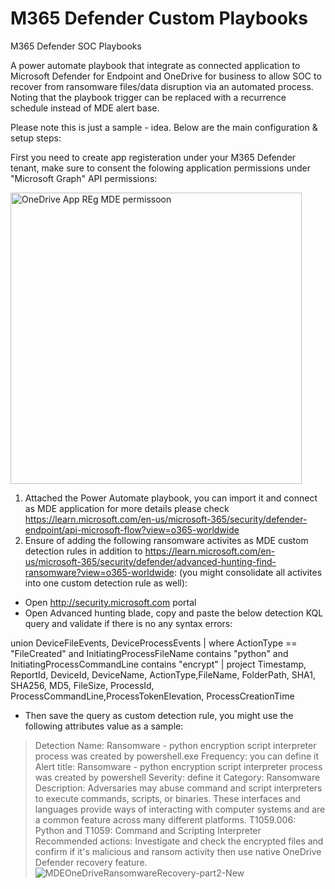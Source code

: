 # M365 Defender Custom Playbooks
M365 Defender SOC Playbooks


A power automate playbook that integrate as connected application to Microsoft Defender for Endpoint and OneDrive for business to allow SOC to recover from ransomware files/data disruption via an automated process. Noting that the playbook trigger can be replaced with a recurrence schedule instead of MDE alert base.

Please note this is just a sample - idea. Below are the main configuration & setup steps:

First you need to create app registeration under your M365 Defender tenant, make sure to consent the folowing application permissions under "Microsoft Graph" API permissions:

<img width="466" alt="OneDrive App REg MDE permissoon" src="https://user-images.githubusercontent.com/39443323/213397388-df950740-d706-47d8-a739-3b94e74dec8d.png">


1. Attached the Power Automate playbook, you can import it and connect as MDE application for more details please check https://learn.microsoft.com/en-us/microsoft-365/security/defender-endpoint/api-microsoft-flow?view=o365-worldwide
2. Ensure of adding the following ransomware activites as MDE custom detection rules in addition to https://learn.microsoft.com/en-us/microsoft-365/security/defender/advanced-hunting-find-ransomware?view=o365-worldwide: (you might consolidate all activites into one custom detection rule as well):
- Open http://security.microsoft.com portal
- Open Advanced hunting blade, copy and paste the below detection KQL query and validate if there is no any syntax errors:

union DeviceFileEvents, DeviceProcessEvents
| where ActionType == "FileCreated" and InitiatingProcessFileName contains "python" and InitiatingProcessCommandLine contains "encrypt"
| project Timestamp, ReportId, DeviceId, DeviceName, ActionType,FileName, FolderPath, SHA1, SHA256, MD5, FileSize, ProcessId, ProcessCommandLine,ProcessTokenElevation, ProcessCreationTime

- Then save the query as custom detection rule, you might use the following attributes value as a sample:
> Detection Name: Ransomware - python encryption script interpreter process was created by powershell.exe
> Frequency: you can define it
> Alert title: Ransomware - python encryption script interpreter process was created by powershell
> Severity: define it
> Category: Ransomware
> Description: Adversaries may abuse command and script interpreters to execute commands, scripts, or binaries. These interfaces and languages provide ways of interacting with computer systems and are a common feature across many different platforms.
T1059.006: Python and T1059: Command and Scripting Interpreter
> Recommended actions: Investigate and check the encrypted files and confirm if it's malicious and ransom activity then use native OneDrive Defender recovery feature.
![MDEOneDriveRansomwareRecovery-part2-New](https://user-images.githubusercontent.com/39443323/213176839-8b35b676-ab10-44db-ae78-31aeaf6a2082.gif)
